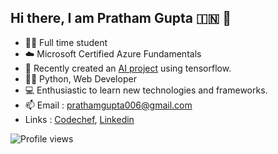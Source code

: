 ## Hi there, I am Pratham Gupta :india:	 👋 

<!--
**PrathamGupta06/PrathamGupta06** is a ✨ _special_ ✨ repository because its `README.md` (this file) appears on your GitHub profile.

Here are some ideas to get you started:


-->
- 🧑‍🎓 Full time student
- ☁️ Microsoft Certified Azure Fundamentals
- 👯 Recently created an [AI project](https://github.com/PrathamGupta06/Forest-Fire-Detection-Using-Tensorflow) using tensorflow.
- 👨‍💻 Python, Web Developer
- 💻 Enthusiastic to learn new technologies and frameworks.
- 📫 Email : prathamgupta006@gmail.com  
- Links : [Codechef](https://www.codechef.com/users/prathamgupta_6), [Linkedin](https://www.linkedin.com/in/pratham-gupta-50692a21b)

![Profile views](https://gpvc.arturio.dev/prathamgupta06)
<!-- - 👨‍🏫 Creating a [Python Course](https://www.youtube.com/watch?v=onDUZV80SLg&list=PLQLg0LH_bIIENmmR2YtrqV1ELTxU5GbiX) on YouTube  -->
